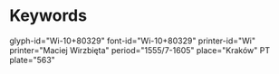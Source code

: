 # Keywords
glyph-id="Wi-10+80329"
font-id="Wi-10+80329"
printer-id="Wi"
printer="Maciej Wirzbięta"
period="1555/7-1605"
place="Kraków"
PT plate="563"
